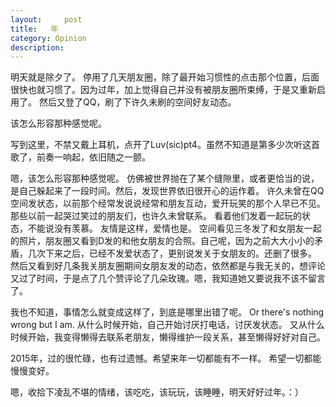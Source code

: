 ```yaml
---
layout:     post
title:   年
category: Opinion
description: 
---
```

明天就是除夕了。
停用了几天朋友圈，除了最开始习惯性的点击那个位置，后面很快也就习惯了。因为过年，加上觉得自己并没有被朋友圈所束缚，于是又重新启用了。
然后又登了QQ，刷了下许久未刷的空间好友动态。


该怎么形容那种感觉呢。


写到这里，不禁又戴上耳机，点开了Luv(sic)pt4。虽然不知道是第多少次听这首歌了，前奏一响起，依旧随之一颤。


嗯，该怎么形容那种感觉呢。
仿佛被世界抛在了某个缝隙里，或者更恰当的说，是自己躲起来了一段时间。然后，发现世界依旧很开心的运作着。
许久未曾在QQ空间发状态，以前那个经常发说说经常和朋友互动，爱开玩笑的那个人早已不见。那些以前一起哭过笑过的朋友们，也许久未曾联系。
看着他们发着一起玩的状态，不能说没有羡慕。
友情是这样，爱情也是。
空间看见三冬发了和女朋友一起的照片，朋友圈又看到D发的和他女朋友的合照。自己呢，因为之前大大小小的矛盾，几次下来之后，已经不发爱状态了，更别说发关于女朋友的。还删了很多。
然后又看到好几条我关朋友圈期间女朋友发的动态，依然都是与我无关的，想评论又过了时间，于是点了几个赞评论了几朵玫瑰。嗯，我知道她又要说我不该不留言了。
 
 
我也不知道，事情怎么就变成这样了，到底是哪里出错了呢。
Or there's nothing wrong but I am.
从什么时候开始，自己开始讨厌打电话，讨厌发状态。
又从什么时候开始，我变得懒得去联系老朋友，懒得维护一段关系，甚至懒得好好对自己。


2015年，过的很忙碌，也有过遗憾。希望来年一切都能有不一样。
希望一切都能慢慢变好。


嗯，收拾下凌乱不堪的情绪，该吃吃，该玩玩，该睡睡，明天好好过年。：）